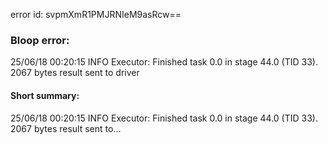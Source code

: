 error id: svpmXmR1PMJRNIeM9asRcw==
### Bloop error:

25/06/18 00:20:15 INFO Executor: Finished task 0.0 in stage 44.0 (TID 33). 2067 bytes result sent to driver
#### Short summary: 

25/06/18 00:20:15 INFO Executor: Finished task 0.0 in stage 44.0 (TID 33). 2067 bytes result sent to...